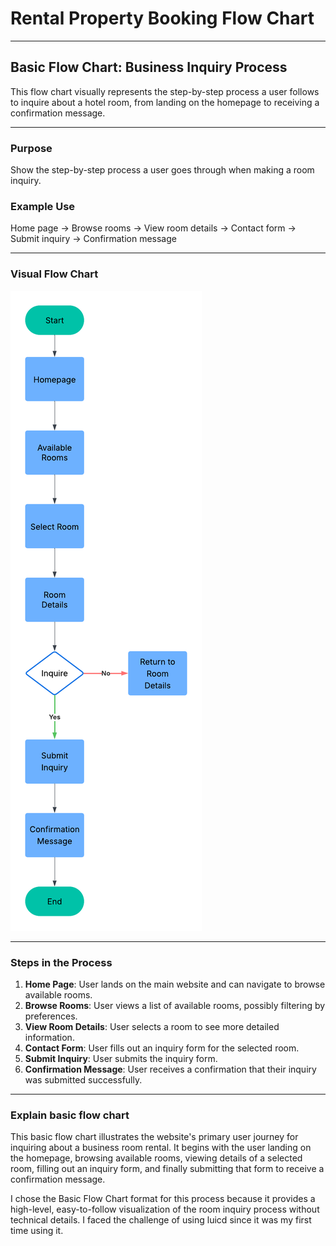 # Rental Property Booking Flow Chart
---
## Basic Flow Chart: Business Inquiry Process

This flow chart visually represents the step-by-step process a user follows to inquire about a hotel room, from landing on the homepage to receiving a confirmation message.

---
### Purpose
Show the step-by-step process a user goes through when making a room inquiry.

### Example Use
Home page → Browse rooms → View room details → Contact form → Submit inquiry → Confirmation message

---

### Visual Flow Chart

<img src="./charts/Basic_diagram.png" alt="Flow Chart" />

---

### Steps in the Process

1. **Home Page**: User lands on the main website and can navigate to browse available rooms.
2. **Browse Rooms**: User views a list of available rooms, possibly filtering by preferences.
3. **View Room Details**: User selects a room to see more detailed information.
4. **Contact Form**: User fills out an inquiry form for the selected room.
5. **Submit Inquiry**: User submits the inquiry form.
6. **Confirmation Message**: User receives a confirmation that their inquiry was submitted successfully.

---

### Explain basic flow chart

This basic flow chart illustrates the website's primary user journey for inquiring about a business room rental. It begins with the user landing on the homepage, browsing available rooms, viewing details of a selected room, filling out an inquiry form, and finally submitting that form to receive a confirmation message. 

I chose the Basic Flow Chart format for this process because it provides a high-level, easy-to-follow visualization of the room inquiry process without technical details. I faced the challenge of using luicd since it was my first time using it. 

